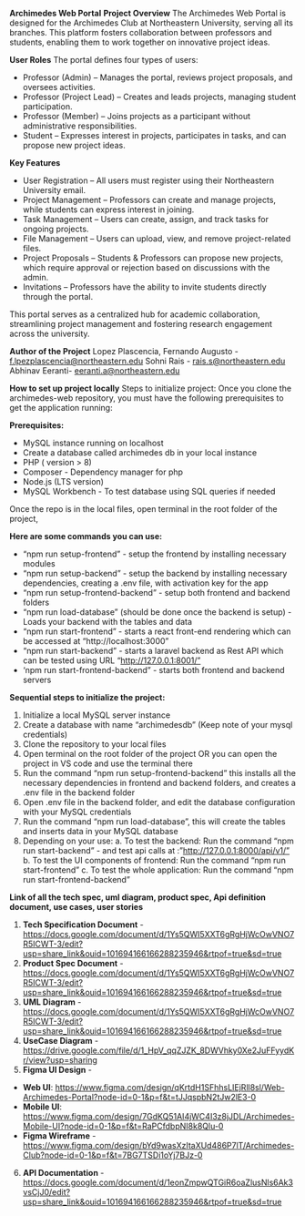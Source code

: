 **Archimedes Web Portal**
**Project Overview**
The Archimedes Web Portal is designed for the Archimedes Club at Northeastern University, serving all its branches. This platform fosters collaboration between professors and students, enabling them to work together on innovative project ideas.

**User Roles**
The portal defines four types of users:
- Professor (Admin) – Manages the portal, reviews project proposals, and oversees activities.
- Professor (Project Lead) – Creates and leads projects, managing student participation.
- Professor (Member) – Joins projects as a participant without administrative responsibilities.
- Student – Expresses interest in projects, participates in tasks, and can propose new project ideas.


**Key Features**
- User Registration – All users must register using their Northeastern University email.
- Project Management – Professors can create and manage projects, while students can express interest in joining.
- Task Management – Users can create, assign, and track tasks for ongoing projects.
- File Management – Users can upload, view, and remove project-related files.
- Project Proposals – Students & Professors can propose new projects, which require approval or rejection based on discussions with the admin.
- Invitations – Professors have the ability to invite students directly through the portal.

This portal serves as a centralized hub for academic collaboration, streamlining project management and fostering research engagement across the university.

**Author of the Project**
Lopez Plascencia, Fernando Augusto - f.lpezplascencia@northeastern.edu 
Sohni Rais - rais.s@northeastern.edu
Abhinav Eeranti- eeranti.a@northeastern.edu 

**How to set up project locally**
Steps to initialize project:
Once you clone the archimedes-web repository, you must have the following prerequisites to get the application running:

**Prerequisites:**
- MySQL instance running on localhost
- Create a database called archimedes db in your local instance
- PHP ( version > 8)
- Composer - Dependency manager for php 
- Node.js (LTS version)
- MySQL Workbench - To test database using SQL queries if needed

Once the repo is in the local files, open terminal in the root folder of the project,

**Here are some commands you can use:**

- “npm run setup-frontend” - setup the frontend by installing necessary modules 
- “npm run setup-backend” - setup the backend by installing necessary dependencies, creating a .env file, with activation key for the app
- “npm run setup-frontend-backend” - setup both frontend and backend folders 
- “npm run load-database” (should be done once the backend is setup) - Loads your backend with the tables and data
- “npm run start-frontend” - starts a react front-end rendering which can be accessed at  “http://localhost:3000”
- “npm run start-backend” - starts a laravel backend as Rest API which can be tested using URL “http://127.0.0.1:8001/”
- ‘npm run start-frontend-backend” - starts both frontend and backend servers

**Sequential steps to initialize the project:**

1. Initialize a local MySQL server instance
2. Create a database with name “archimedesdb” (Keep note of your mysql credentials)
3. Clone the repository to your local files
4. Open terminal on the root folder of the project OR you can open the project in VS code and use the terminal there
5. Run the command “npm run setup-frontend-backend” this installs all the necessary dependencies in frontend and backend folders, and creates a .env file in the backend folder
6. Open .env file in the backend folder, and edit the database configuration with your MySQL credentials
7. Run the command “npm run load-database”, this will create the tables and inserts data in your MySQL database
8. Depending on your use:
a. To test the backend: Run the command “npm run start-backend” - and test api calls at :”http://127.0.0.1:8000/api/v1/”
b. To test the UI components of frontend: Run the command “npm run start-frontend”
c. To test the whole application: Run the command “npm run start-frontend-backend”

**Link of all the tech spec, uml diagram, product spec, Api definition document, use cases, user stories**

1. **Tech Specification Document** - https://docs.google.com/document/d/1Ys5QWI5XXT6gRgHjWcOwVNO7R5ICWT-3/edit?usp=share_link&ouid=101694166166288235946&rtpof=true&sd=true 
2. **Product Spec Document** - https://docs.google.com/document/d/1Ys5QWI5XXT6gRgHjWcOwVNO7R5ICWT-3/edit?usp=share_link&ouid=101694166166288235946&rtpof=true&sd=true 
3. **UML Diagram** - https://docs.google.com/document/d/1Ys5QWI5XXT6gRgHjWcOwVNO7R5ICWT-3/edit?usp=share_link&ouid=101694166166288235946&rtpof=true&sd=true 
4. **UseCase Diagram** - https://drive.google.com/file/d/1_HpV_qqZJZK_8DWVhky0Xe2JuFFyydKr/view?usp=sharing
5. **Figma UI Design** -
  - **Web UI**: https://www.figma.com/design/qKrtdH1SFhhsLIEjRll8sl/Web-Archimedes-Portal?node-id=0-1&p=f&t=tJJqspbN2tJw2lE3-0 
  - **Mobile UI**: https://www.figma.com/design/7GdKQ51AI4jWC4I3z8jJDL/Archimedes-Mobile-UI?node-id=0-1&p=f&t=RaPCfdbpNI8k8Qlu-0
  - **Figma Wireframe** - 
https://www.figma.com/design/bYd9wasXzItaXUd486P7lT/Archimedes-Club?node-id=0-1&p=f&t=7BG7TSDi1oYj7BJz-0 
6. **API Documentation** - 
https://docs.google.com/document/d/1eonZmpwQTGiR6oaZlusNls6Ak3vsCjJ0/edit?usp=share_link&ouid=101694166166288235946&rtpof=true&sd=true 
